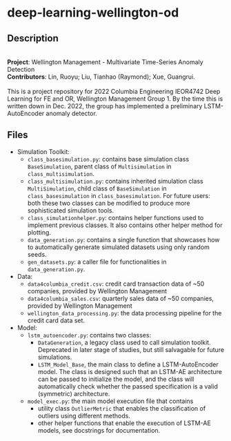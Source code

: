 # deep-learning-wellington-od

## Description
\
  **Project**: Wellington Management - Multivariate Time-Series Anomaly Detection\
  **Contributors**: Lin, Ruoyu; Liu, Tianhao (Raymond); Xue, Guangrui. \
  \
  This is a project repository for 2022 Columbia Engineering IEOR4742 Deep Learning for FE and OR, Wellington Management Group 1. By the time this is written down in Dec. 2022, the group has implemented a preliminary LSTM-AutoEncoder anomaly detector. 


## Files 
- Simulation Toolkit:
  - `class_basesimulation.py`: contains base simulation class `BaseSimulation`, parent class of `Multisimulation` in `class_multisimulation`.
  - `class_multisimulation.py`: contains inherited simulation class `MultiSimulation`, child class of `BaseSimulation` in `class_basesimulation` in `class_basesimulation`. For future users: both these two classes can be modified to produce more sophisticated simulation tools.
  - `class_simulationhelper.py`: contains helper functions used to implement previous classes. It also contains other helper method for plotting.
  - `data_generation.py`: contains a single function that showcases how to automatically generate simulated datasets using only random seeds. 
  - `gen_datasets.py`: a caller file for functionalities in `data_generation.py`.
- Data:
  - `data4columbia_credit.csv`: credit card transaction data of ~50 companies, provided by Wellington Management 
  - `data4columbia_sales.csv`: quarterly sales data of ~50 companies, provided by Wellington Management
  - `wellington_data_processing.py`: the data processing pipeline for the credit card data set.
- Model:
  - `lstm_autoencoder.py`: contains two classes:
    - `DataGeneration`, a legacy class used to call simulation toolkit. Deprecated in later stage of studies, but still salvagable for future simulations.
    - `LSTM_Model_Base`, the main class to define a LSTM-AutoEncoder model. The class is designed such that an LSTM-AE architecture can be passed to initialize the model, and the class will automatically check whether the passed specification is a valid (symmetric) architecture.
  - `model_exec.py`: the main model execution file that contains
    - utility class `OutlierMetric` that enables the classification of outliers using different methods.
    - other helper functions that enable the execution of LSTM-AE models, see docstrings for documentation.
